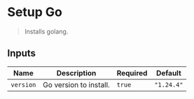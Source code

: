 
# Setup Go

> Installs golang.


## Inputs

| Name | Description | Required | Default |
| --- | --- | --- | --- |
| `version` | Go version to install. | `true` | `"1.24.4"` |

